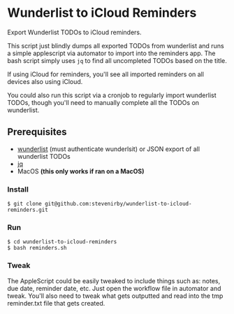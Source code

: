 # Wunderlist to iCloud Reminders

Export Wunderlist TODOs to iCloud reminders.

This script just blindly dumps all exported TODOs from wunderlist and runs a simple applescript via automator to import into the reminders app. The bash script simply uses `jq` to find all uncompleted TODOs based on the title.

If using iCloud for reminders, you'll see all imported reminders on all devices also using iCloud.

You could also run this script via a cronjob to regularly import wunderlist TODOs, though you'll need to manually complete all the TODOs on wunderlist.

## Prerequisites

- [wunderlist](https://github.com/wayneashleyberry/wunderline) (must authenticate wunderlsit) or JSON export of all wunderlist TODOs
- [jq](https://github.com/stedolan/jq)
- MacOS **(this only works if ran on a MacOS)**

### Install

```
$ git clone git@github.com:stevenirby/wunderlist-to-icloud-reminders.git
```

### Run

```
$ cd wunderlist-to-icloud-reminders
$ bash reminders.sh
```

### Tweak

The AppleScript could be easily tweaked to include things such as: notes, due date, reminder date, etc. Just open the workflow file in automator and tweak. You'll also need to tweak what gets outputted and read into the tmp reminder.txt file that gets created.
